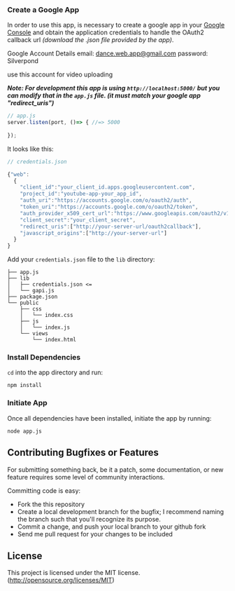 
### Create a Google App
In order to use this app, is necessary to create a google app in your [Google Console](https://console.developers.google.com/) and obtain the application credentials to handle the OAuth2 callback url *(download the .json file provided by the app)*.

Google Account Details
email: dance.web.app@gmail.com
password: Silverpond

use this account for video uploading

***Note: For development this app is using `http://localhost:5000/` but you can modify that in the `app.js` file. (it must match your google app "redirect_uris")***

```js
// app.js
server.listen(port, ()=> { //=> 5000
 
}); 

```

It looks like this:

```js
// credentials.json

{"web":
  {
    "client_id":"your_client_id.apps.googleusercontent.com",
    "project_id":"youtube-app-your_app_id",
    "auth_uri":"https://accounts.google.com/o/oauth2/auth",
    "token_uri":"https://accounts.google.com/o/oauth2/token",
    "auth_provider_x509_cert_url":"https://www.googleapis.com/oauth2/v1/certs",
    "client_secret":"your_client_secret",
    "redirect_uris":["http://your-server-url/oauth2callback"],
    "javascript_origins":["http://your-server-url"]
  }
}
```

Add your `credentials.json` file to the `lib` directory:

```
├── app.js
├── lib
│   ├── credentials.json <=
│   └── gapi.js
├── package.json
└── public
    ├── css
    │   └── index.css
    ├── js
    │   └── index.js
    └── views
        └── index.html
```

### Install Dependencies

`cd` into the app directory and run:

```
npm install
```

### Initiate App

Once all dependencies have been installed, initiate the app by running:

```
node app.js
```


## Contributing Bugfixes or Features

For submitting something back, be it a patch, some documentation, or new feature requires some level of
community interactions.

Committing code is easy:

- Fork the this repository
- Create a local development branch for the bugfix; I recommend naming the branch such that you'll
  recognize its purpose.
- Commit a change, and push your local branch to your github fork
- Send me pull request for your changes to be included


## License
This project is licensed under the MIT license. (http://opensource.org/licenses/MIT)
